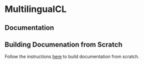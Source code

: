 # MultilingualCL

## Documentation

## Building Documenation from Scratch
Follow the instructions [here](build.md) to build documentation from scratch.
